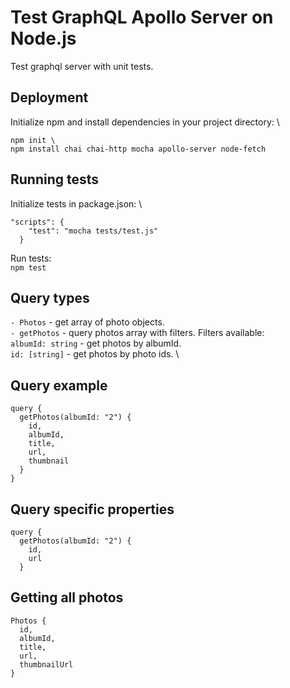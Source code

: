 # Test GraphQL Apollo Server on Node.js 

Test graphql server with unit tests.

## Deployment

Initialize npm and install dependencies in your project directory: \
```
npm init \
npm install chai chai-http mocha apollo-server node-fetch
```

## Running tests
Initialize tests in  package.json: \
```
"scripts": {
    "test": "mocha tests/test.js"
  }
```

Run tests: \
`npm test`

## Query types
`- Photos` - get array of photo objects. \
`- getPhotos` - query photos array with filters. Filters available: \
    `albumId: string` - get photos by albumId. \
    `id: [string]` - get photos by photo ids. \

## Query example
```
query {
  getPhotos(albumId: "2") {
    id,
    albumId,
    title,
    url,
    thumbnail
  }
}
```

## Query specific properties
```
query {
  getPhotos(albumId: "2") {
    id,
    url
  }
 ```

## Getting all photos
```
Photos {
  id,
  albumId,
  title,
  url,
  thumbnailUrl
}
```
